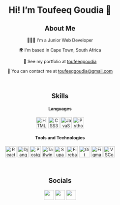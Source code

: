 <h1 align='center'> Hi! I’m Toufeeq Goudia 👋 </h1>

<h2 align='center'> About Me </h2>

<p align='center'> 👨🏽‍💻 I'm a Junior Web Developer </p>
<p align='center'> 🌍 I'm based in Cape Town, South Africa </p>
<p align='center'> 👀 See my portfolio at <a href='https://github.com/toufeeqgoudia'>toufeeqgoudia</a> </p>
<p align='center'> 📧 You can contact me at <a href='mailto:toufeeqgoudia@gmail.com'>toufeeqgoudia@gmail.com</a> </p>

<br />

<h2 align='center'>Skills</h2>

<h4 align='center'>Languages</h4>
<p align='center'>
  <img src="https://skillicons.dev/icons?i=html" width="36" height="36" alt="HTML5" />
  <img src="https://skillicons.dev/icons?i=css" width="36" height="36" alt="CSS3" />
  <img src="https://skillicons.dev/icons?i=js" width="36" height="36" alt="JavaScript" />
  <img src="https://skillicons.dev/icons?i=py" width="36" height="36" alt="Python" />
</p>

<h4 align='center'>Tools and Technologies</h4>

<p align='center'>
  <img src="https://skillicons.dev/icons?i=react" width="36" height="36" alt="React" />
  <img src="https://skillicons.dev/icons?i=django" width="36" height="36" alt="Django" />
  <img src="https://skillicons.dev/icons?i=postgresql" width="36" height="36" alt="PostgreSQL" />
  <img src="https://skillicons.dev/icons?i=tailwind" width="36" height="36" alt="Tailwind" />
  <img src="https://skillicons.dev/icons?i=supabase" width="36" height="36" alt="Supabase" />
  <img src="https://skillicons.dev/icons?i=firebase" width="36" height="36" alt="Firebase" />
  <img src="https://skillicons.dev/icons?i=git" width="36" height="36" alt="Git" />
  <img src="https://skillicons.dev/icons?i=figma" width="36" height="36" alt="Figma" />
  <img src="https://skillicons.dev/icons?i=vscode" width="36" height="36" alt="VSCode" />
</p>

<br />

<h2 align='center'>Socials</h2>

<p align='center'>
  <a href="www.linkedin.com/in/toufeeq-goudia-502b15231" target="_blank" rel="noreferrer"><img src="https://skillicons.dev/icons?i=linkedin" width="32" height="32" /></a>
  <a href="https://www.github.com/toufeeqgoudia" target="_blank" rel="noreferrer"><img src="https://skillicons.dev/icons?i=github" width="32" height="32" /></a>
  <a href="https://discord.com/users/toufeeqgoudia#2736" target="_blank" rel="noreferrer"><img src="https://skillicons.dev/icons?i=discord" width="32" height="32" /></a>
</p>

<br />
